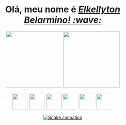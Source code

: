 <div align="center">
<div align="center">  
    <h1>Olá, meu nome é <a href="https://www.linkedin.com/in/elkellyton-belarmino/"><i>Elkellyton Belarmino! :wave:</i></a></h1>
</div>
  
  
<div align="center">
    <a href="https://github.com/elkellytonbelarmino">
  <img height="180em" src="https://github-readme-stats.vercel.app/api?username=elkellytonbelarmino&show_icons=true&theme=dark&include_all_commits=true&count_private=true"/>
  <img height="180em" src="https://github-readme-stats.vercel.app/api/top-langs/?username=elkellytonbelarmino&layout=compact&langs_count=7&theme=dark"/>
</div> 
  
  
<div align="center" style="display: inline-block; margin-right: 3px">
    <br>
     <img height="50" width+"50" src="https://cdn.jsdelivr.net/gh/devicons/devicon/icons/html5/html5-original-wordmark.svg" />
     <img height="50" width+"50" src="https://cdn.jsdelivr.net/gh/devicons/devicon/icons/css3/css3-plain-wordmark.svg" />
     <img height="50" width+"50" src="https://cdn.jsdelivr.net/gh/devicons/devicon/icons/bootstrap/bootstrap-original-wordmark.svg" />
     <img height="50" width+"50" src="https://cdn.jsdelivr.net/gh/devicons/devicon/icons/javascript/javascript-original.svg" />
     <img height="50" width+"50" src="https://cdn.jsdelivr.net/gh/devicons/devicon/icons/postgresql/postgresql-original-wordmark.svg" /> 
     <img height="50" width+"50" src="https://w7.pngwing.com/pngs/79/518/png-transparent-js-react-js-logo-react-react-native-logos-icon-thumbnail.png" />
</div>
  
  
![Snake animation](https://github.com/elkellytonbelarmino/elkellytonbelarmino/blob/output/github-contribution-grid-snake.svg)
  
